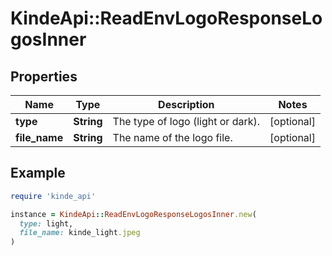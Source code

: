 # KindeApi::ReadEnvLogoResponseLogosInner

## Properties

| Name | Type | Description | Notes |
| ---- | ---- | ----------- | ----- |
| **type** | **String** | The type of logo (light or dark). | [optional] |
| **file_name** | **String** | The name of the logo file. | [optional] |

## Example

```ruby
require 'kinde_api'

instance = KindeApi::ReadEnvLogoResponseLogosInner.new(
  type: light,
  file_name: kinde_light.jpeg
)
```

